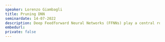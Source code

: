 ```yaml
---
speaker: Lorenzo Giambagli
title: Pruning DNN
seminardate: 14-07-2022
description: Deep Feedforward Neural Networks (FFNNs) play a central role in the Machine Learning field. They are usually trained in the space of nodes, by adjusting the weights of existing links via suitable optimization protocols. Recently a radically new approach has been proposed [1](https://www.nature.com/articles/s41467-021-21481-0). By anchoring the learning process to reciprocal space, the new targets of the optimization process are eigenvectors and eigenvalues of the transfer operators between layers. &nbsp;&nbsp; Shifting the focus on such fundamental mathematical structures we have been able to understand their pivotal role in training and analyzing NNs. Indeed, while seeking for a small subset of trainable parameters capable of carrying out the training procedure, eigenvalues are what to look for [2](https://journals.aps.org/pre/abstract/10.1103/PhysRevE.104.054312). Choosing them as trainable parameters allows the optimizer to exploit the parallel adjustment of several weights, the ones underlined by the corresponding eigenvector, and therefore made their after-training interpretation possible. &nbsp;&nbsp; Firstly, eigenvalues magnitude after the training procedure has occurred has been empirically and heuristically proven being a proxy their relevance in the optimization process. Indeed, a precise correspondence between nodes and eigenvalues can be established, leading to a novel pruning procedure. The nodes related with low magnitude eigenvalues can be removed leading to a fast and easy implemented network compression algorithm [3](https://www.nature.com/articles/s41598-022-14805-7).&nbsp;&nbsp; Secondly, accounting for eigenvalues in the optimization process, it is possible to dynamically train sparse network [2](https://journals.aps.org/pre/abstract/10.1103/PhysRevE.104.054312). Sparsity constrains in the direct space implies that certain weights got filtered under a mask, leading to a gradient equal to zero during the training procedure. Working in the reciprocal space, however, allows masked weights to still be modified, due to the non-local effect of the eigenvalues. Such approach leads to sparse networks whose topology is not fixed to the starting one, resulting in a much more efficient training.
embedurl: 
private: false
---
```


